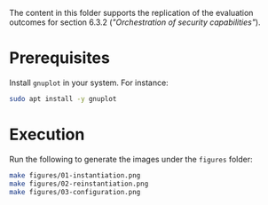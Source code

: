 The content in this folder supports the replication of the evaluation outcomes for section 6.3.2 (*"Orchestration of security capabilities"*).

# Prerequisites

Install `gnuplot` in your system. For instance:

```bash
sudo apt install -y gnuplot
```

# Execution

Run the following to generate the images under the `figures` folder:

```bash
make figures/01-instantiation.png
make figures/02-reinstantiation.png
make figures/03-configuration.png
```
